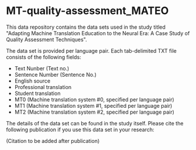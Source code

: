 # MT-quality-assessment_MATEO

This data repository contains the data sets used in the study titled "Adapting Machine Translation Education to the Neural Era: A Case Study of Quality Assessment Techniques". 

The data set is provided per language pair. Each tab-delimited TXT file consists of the following fields:
- Text Nunber (Text no.)	
- Sentence Number (Sentence No.)
- English source	
- Professional translation	
- Student translation	
- MT0 (Machine translation system #0, specified per language pair)
- MT1 (Machine translation system #1, specified per language pair)
- MT2 (Machine translation system #2, specified per language pair)

The details of the data set can be found in the study itself. 
Please cite the following publication if you use this data set in your research:

(Citation to be added after publication)




